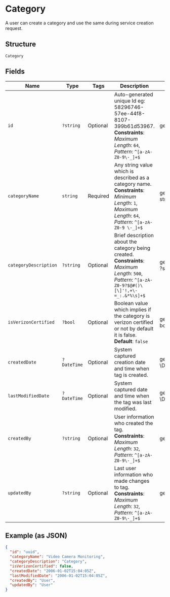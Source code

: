 
# Category

A user can create a category and use the same during service creation request.

## Structure

`Category`

## Fields

| Name | Type | Tags | Description | Getter | Setter |
|  --- | --- | --- | --- | --- | --- |
| `id` | `?string` | Optional | Auto-generated unique Id eg: 58296746-57ee-44f8-8107-399b61d53967.<br>**Constraints**: *Maximum Length*: `64`, *Pattern*: `^[a-zA-Z0-9\-_]+$` | getId(): ?string | setId(?string id): void |
| `categoryName` | `string` | Required | Any string value which is described as a category name.<br>**Constraints**: *Minimum Length*: `1`, *Maximum Length*: `64`, *Pattern*: `^[a-zA-Z0-9 \-_]+$` | getCategoryName(): string | setCategoryName(string categoryName): void |
| `categoryDescription` | `?string` | Optional | Brief description about the category being created.<br>**Constraints**: *Maximum Length*: `500`, *Pattern*: `^[a-zA-Z0-9?$@#()\[\]'!,+\-=_:.&*%\s]+$` | getCategoryDescription(): ?string | setCategoryDescription(?string categoryDescription): void |
| `isVerizonCertified` | `?bool` | Optional | Boolean value which implies if the category is verizon certified or not by default it is false.<br>**Default**: `false` | getIsVerizonCertified(): ?bool | setIsVerizonCertified(?bool isVerizonCertified): void |
| `createdDate` | `?DateTime` | Optional | System captured creation date and time when tag is created. | getCreatedDate(): ?\DateTime | setCreatedDate(?\DateTime createdDate): void |
| `lastModifiedDate` | `?DateTime` | Optional | System captured date and time when the tag was last modified. | getLastModifiedDate(): ?\DateTime | setLastModifiedDate(?\DateTime lastModifiedDate): void |
| `createdBy` | `?string` | Optional | User information who created the tag.<br>**Constraints**: *Maximum Length*: `32`, *Pattern*: `^[a-zA-Z0-9\-_]+$` | getCreatedBy(): ?string | setCreatedBy(?string createdBy): void |
| `updatedBy` | `?string` | Optional | Last user information who made changes to tag.<br>**Constraints**: *Maximum Length*: `32`, *Pattern*: `^[a-zA-Z0-9\-_]+$` | getUpdatedBy(): ?string | setUpdatedBy(?string updatedBy): void |

## Example (as JSON)

```json
{
  "id": "uuid",
  "categoryName": "Video Camera Monitoring",
  "categoryDescription": "Category",
  "isVerizonCertified": false,
  "createdDate": "2006-01-02T15:04:05Z",
  "lastModifiedDate": "2006-01-02T15:04:05Z",
  "createdBy": "User",
  "updatedBy": "User"
}
```

